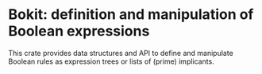 Bokit: definition and manipulation of Boolean expressions
=========================================================

This crate provides data structures and API to define and manipulate Boolean rules
as expression trees or lists of (prime) implicants.


